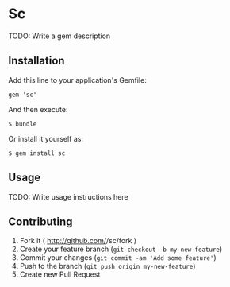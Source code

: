 # Sc

TODO: Write a gem description

## Installation

Add this line to your application's Gemfile:

    gem 'sc'

And then execute:

    $ bundle

Or install it yourself as:

    $ gem install sc

## Usage

TODO: Write usage instructions here

## Contributing

1. Fork it ( http://github.com/<my-github-username>/sc/fork )
2. Create your feature branch (`git checkout -b my-new-feature`)
3. Commit your changes (`git commit -am 'Add some feature'`)
4. Push to the branch (`git push origin my-new-feature`)
5. Create new Pull Request
